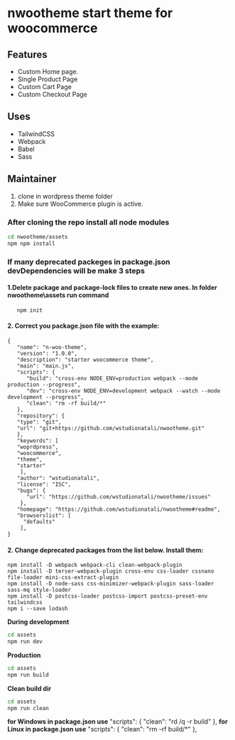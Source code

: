 # nwootheme start theme for woocommerce

## Features

- Custom Home page.
- Single Product Page
- Custom Cart Page
- Custom Checkout Page

## Uses

- TailwindCSS
- Webpack
- Babel
- Sass

## Maintainer

1. clone in wordpress theme folder
2. Make sure WooCommerce plugin is active.


### After cloning the repo install all node modules
```bash
cd nwootheme/assets
npm npm install 
```
### If many deprecated packeges in package.json devDependencies will be make 3 steps
#### 1.Delete package and package-lock files to create new ones. In folder nwootheme\assets run command
       npm init
####  2. Correct you package.json file with the example:       
    {
       "name": "n-woo-theme",
       "version": "1.0.0",
       "description": "starter woocommerce theme",
       "main": "main.js",
       "scripts": {
          "build": "cross-env NODE_ENV=production webpack --mode production --progress",
          "dev": "cross-env NODE_ENV=development webpack --watch --mode development --progress",
          "clean": "rm -rf build/*"
       },
       "repository": {
       "type": "git",
       "url": "git+https://github.com/wstudionatali/nwootheme.git"
       },
       "keywords": [
       "woprdpress",
       "woocommerce",
       "theme",
       "starter"
        ],
       "author": "wstudionatali",
       "license": "ISC",
       "bugs": {
          "url": "https://github.com/wstudionatali/nwootheme/issues"
        },
       "homepage": "https://github.com/wstudionatali/nwootheme#readme",
       "browserslist": [
         "defaults"
        ],
    } 

#### 2. Change deprecated packages from the list below. Install them:
    npm install -D webpack webpack-cli clean-webpack-plugin 
    npm install -D terser-webpack-plugin cross-env css-loader cssnano file-loader mini-css-extract-plugin
    npm install -D node-sass css-minimizer-webpack-plugin sass-loader sass-mq style-loader
    npm install -D postcss-loader postcss-import postcss-preset-env tailwindcss
    npm i --save lodash

**During development**

```bash
cd assets
npm run dev
```

**Production**

```bash
cd assets
npm run build
```
**Clean build dir**
```bash
cd assets
npm run clean
```

**for Windows in package.json use**
     "scripts": {
         "clean": "rd /q -r  build" 
     },
**for Linux in package.json use**
     "scripts": {
          "clean": "rm -rf build/*"
     },  